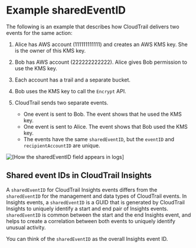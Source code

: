 # Example sharedEventID<a name="shared-event-ID"></a>

The following is an example that describes how CloudTrail delivers two events for the same action:

1. Alice has AWS account \(111111111111\) and creates an AWS KMS key\. She is the owner of this KMS key\. 

1. Bob has AWS account \(222222222222\)\. Alice gives Bob permission to use the KMS key\. 

1. Each account has a trail and a separate bucket\.

1. Bob uses the KMS key to call the `Encrypt` API\. 

1. CloudTrail sends two separate events\. 
   + One event is sent to Bob\. The event shows that he used the KMS key\.
   + One event is sent to Alice\. The event shows that Bob used the KMS key\.
   + The events have the same `sharedEventID`, but the `eventID` and `recipientAccountID` are unique\.

![\[How the sharedEventID field appears in logs\]](http://docs.aws.amazon.com/awscloudtrail/latest/userguide/images/event-reference-sharedEventId.png)

## Shared event IDs in CloudTrail Insights<a name="shared-event-ID-insights"></a>

A `sharedEventID` for CloudTrail Insights events differs from the `sharedEventID` for the management and data types of CloudTrail events\. In Insights events, a `sharedEventID` is a GUID that is generated by CloudTrail Insights to uniquely identify a start and end pair of Insights events\. `sharedEventID` is common between the start and the end Insights event, and helps to create a correlation between both events to uniquely identify unusual activity\.

You can think of the `sharedEventID` as the overall Insights event ID\.